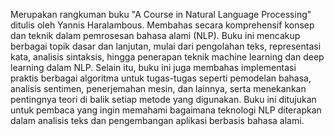 Merupakan rangkuman buku "A Course in Natural Language Processing" ditulis oleh Yannis Haralambous. Membahas secara komprehensif konsep dan teknik dalam pemrosesan bahasa alami (NLP). Buku ini mencakup berbagai topik dasar dan lanjutan, mulai dari pengolahan teks, representasi kata, analisis sintaksis, hingga penerapan teknik machine learning dan deep learning dalam NLP. Selain itu, buku ini juga membahas implementasi praktis berbagai algoritma untuk tugas-tugas seperti pemodelan bahasa, analisis sentimen, penerjemahan mesin, dan lainnya, serta menekankan pentingnya teori di balik setiap metode yang digunakan. Buku ini ditujukan untuk pembaca yang ingin memahami bagaimana teknologi NLP diterapkan dalam analisis teks dan pengembangan aplikasi berbasis bahasa alami.
